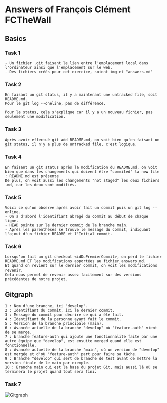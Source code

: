 # Answers of François Clément FCTheWall

## Basics
### Task 1
	- Un fichier .git faisant le lien entre l'emplacement local dans l'ordinateur ainsi que l'emplacement sur le web.
	- Des fichiers créés pour cet exercice, soient img et "answers.md"

### Task 2
	En faisant un git status, il y a maintenant une untracked file, soit README.md.
	Pour le git log --oneline, pas de différence.
	
	Pour le status, cela s'explique car il y a un nouveau fichier, pas seulement une modification.
### Task 3
	Après avoir effectué git add README.md, on voit bien qu'en faisant un git status, il n'y a plus de untracked file, c'est logique.

### Task 4
	En faisant un git status après la modification du README.md, on voit bien que dans les changements qui doivent être "commited" la new file : README.md est présente
	De plus, on voit aussi les changements "not staged" les deux fichiers .md, car les deux sont modifiés.

### Task 5
	Voici ce qu'on observe après avoir fait un commit puis un git log --online.
	- On a d'abord l'identifiant abrégé du commit au début de chaque ligne.
	- HEAD pointe sur le dernier commit de la branche main.
	- Après les parenthèses se trouve le message du commit, indiquant l'ajout d'un fichier README et l'Initial commit.

### Task 6
	Lorsqu'on fait un git checkout <idDuPremierCommit>, on perd le fichier README.md ET les modifications apportées au fichier answers.md.
	Et quand on revient sur le dernier commit, on voit les modifications revenir.
	Cela nous permet de revenir assez facilement sur des versions précédentes de notre projet.

## Gitgraph

	1 : Nom d'une branche, ici "develop".
	2 : Identifiant du commit, ici le dernier commit.
	3 : Message du commit pour décrire ce qui a été fait.
	4 : Identifiant de la personne ayant fait le commit.
	5 : Version de la branche principale (main).
	6 : Avancée actuelle de la branche "develop" où "feature-auth" vient de se merge.
	7 : branche feature-auth qui ajoute une fonctionnalité faite par une autre équipe que "develop", est ensuite merged quand elle est fonctionnelle.
	8 : Avancée actuelle de la branche "main", où un version de "develop" est mergée et d'où "feature-auth" part pour faire sa tâche.
	9 : Branche "develop" qui sert de branche de test avant de mettre la version finale de le main par exemple.
	10 : Branche main qui est la base du projet Git, mais aussi là où se terminera le projet quand tout sera fini.
	
### Task 7
	

![Gitgraph](img/gitgraph.svg)